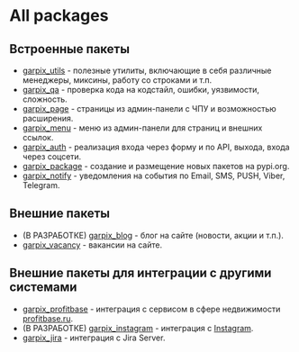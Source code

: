 # All packages

## Встроенные пакеты

* [garpix_utils](https://github.com/garpixcms/garpix_utils) - полезные утилиты, включающие в себя различные менеджеры, миксины, работу со строками и т.п.
* [garpix_qa](https://github.com/garpixcms/garpix_qa) - проверка кода на кодстайл, ошибки, уязвимости, сложность.
* [garpix_page](https://github.com/garpixcms/garpix_page) - страницы из админ-панели с ЧПУ и возможностью расширения.
* [garpix_menu](https://github.com/garpixcms/garpix_menu) - меню из админ-панели для страниц и внешних ссылок.
* [garpix_auth](https://github.com/garpixcms/garpix_auth) - реализация входа через форму и по API, выхода, входа через соцсети.
* [garpix_package](https://github.com/garpixcms/garpix_package) - создание и размещение новых пакетов на pypi.org.
* [garpix_notify](https://github.com/garpixcms/garpix_notify) - уведомления на события по Email, SMS, PUSH, Viber, Telegram.

## Внешние пакеты

* (В РАЗРАБОТКЕ) [garpix_blog](https://github.com/garpixcms/garpix_blog) - блог на сайте (новости, акции и т.п.).
* [garpix_vacancy](https://github.com/garpixcms/garpix_vacancy) - вакансии на сайте.

## Внешние пакеты для интеграции с другими системами

* [garpix_profitbase](https://github.com/garpixcms/garpix_profitbase) - интеграция с сервисом в сфере недвижимости [profitbase.ru](https://profitbase.ru).
* (В РАЗРАБОТКЕ) [garpix_instagram](https://github.com/garpixcms/garpix_instagram) - интеграция с [Instagram](https://www.instagram.com).
* [garpix_jira](https://github.com/garpixcms/garpix_jira) - интеграция с Jira Server.
